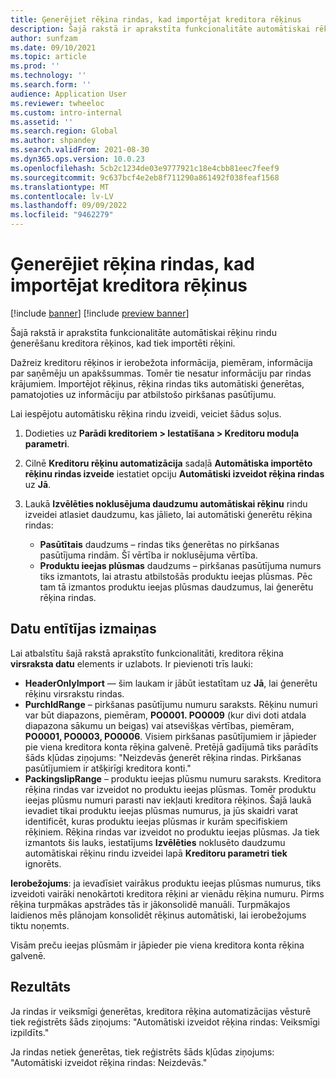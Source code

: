 ```yaml
---
title: Ģenerējiet rēķina rindas, kad importējat kreditora rēķinus
description: Šajā rakstā ir aprakstīta funkcionalitāte automātiskai rēķinu rindu ģenerēšanu kreditora rēķinos, kad tiek importēti rēķini.
author: sunfzam
ms.date: 09/10/2021
ms.topic: article
ms.prod: ''
ms.technology: ''
ms.search.form: ''
audience: Application User
ms.reviewer: twheeloc
ms.custom: intro-internal
ms.assetid: ''
ms.search.region: Global
ms.author: shpandey
ms.search.validFrom: 2021-08-30
ms.dyn365.ops.version: 10.0.23
ms.openlocfilehash: 5cb2c1234de03e9777921c18e4cbb81eec7feef9
ms.sourcegitcommit: 9c637bcf4e2eb8f711290a861492f038feaf1568
ms.translationtype: MT
ms.contentlocale: lv-LV
ms.lasthandoff: 09/09/2022
ms.locfileid: "9462279"
---
```

# <a name="generate-invoice-lines-when-you-import-vendor-invoices"></a>Ģenerējiet rēķina rindas, kad importējat kreditora rēķinus

[!include [banner](../includes/banner.md)]
[!include [preview banner](../includes/preview-banner.md)]

Šajā rakstā ir aprakstīta funkcionalitāte automātiskai rēķinu rindu ģenerēšanu kreditora rēķinos, kad tiek importēti rēķini.

Dažreiz kreditoru rēķinos ir ierobežota informācija, piemēram, informācija par saņēmēju un apakšsummas. Tomēr tie nesatur informāciju par rindas krājumiem. Importējot rēķinus, rēķina rindas tiks automātiski ģenerētas, pamatojoties uz informāciju par atbilstošo pirkšanas pasūtījumu.

Lai iespējotu automātisku rēķina rindu izveidi, veiciet šādus soļus.

1.  Dodieties uz **Parādi kreditoriem \> Iestatīšana \> Kreditoru moduļa parametri**.
2.  Cilnē **Kreditoru rēķinu automatizācija** sadaļā **Automātiska importēto rēķinu rindas izveide** iestatiet opciju **Automātiski izveidot rēķina rindas** uz **Jā**. 
4.  Laukā **Izvēlēties noklusējuma daudzumu automātiskai rēķinu** rindu izveidei atlasiet daudzumu, kas jālieto, lai automātiski ģenerētu rēķina rindas:

    - **Pasūtītais** daudzums – rindas tiks ģenerētas no pirkšanas pasūtījuma rindām. Šī vērtība ir noklusējuma vērtība.
    - **Produktu ieejas plūsmas** daudzums – pirkšanas pasūtījuma numurs tiks izmantots, lai atrastu atbilstošās produktu ieejas plūsmas. Pēc tam tā izmantos produktu ieejas plūsmas daudzumus, lai ģenerētu rēķina rindas.

## <a name="data-entity-changes"></a>Datu entītījas izmaiņas

Lai atbalstītu šajā rakstā aprakstīto funkcionalitāti, kreditora rēķina **virsraksta datu** elements ir uzlabots. Ir pievienoti trīs lauki:

- **HeaderOnlyImport** — šim laukam ir jābūt iestatītam uz **Jā**, lai ģenerētu rēķinu virsrakstu rindas.
- **PurchIdRange** – pirkšanas pasūtījumu numuru saraksts. Rēķinu numuri var būt diapazons, piemēram, **PO0001. PO0009** (kur divi doti atdala diapazona sākumu un beigas) vai atsevišķas vērtības, piemēram, **PO0001, PO0003, PO0006**. Visiem pirkšanas pasūtījumiem ir jāpieder pie viena kreditora konta rēķina galvenē. Pretējā gadījumā tiks parādīts šāds kļūdas ziņojums: "Neizdevās ģenerēt rēķina rindas. Pirkšanas pasūtījumiem ir atšķirīgi kreditora konti."
- **PackingslipRange** – produktu ieejas plūsmu numuru saraksts. Kreditora rēķina rindas var izveidot no produktu ieejas plūsmas. Tomēr produktu ieejas plūsmu numuri parasti nav iekļauti kreditora rēķinos. Šajā laukā ievadiet tikai produktu ieejas plūsmas numurus, ja jūs skaidri varat identificēt, kuras produktu ieejas plūsmas ir kurām specifiskiem rēķiniem. Rēķina rindas var izveidot no produktu ieejas plūsmas. Ja tiek izmantots šis lauks, iestatījums **Izvēlēties** noklusēto daudzumu automātiskai rēķinu rindu izveidei lapā **Kreditoru parametri tiek** ignorēts. 

**Ierobežojums**: ja ievadīsiet vairākus produktu ieejas plūsmas numurus, tiks izveidoti vairāki nenokārtoti kreditora rēķini ar vienādu rēķina numuru. Pirms rēķina turpmākas apstrādes tās ir jākonsolidē manuāli. Turpmākajos laidienos mēs plānojam konsolidēt rēķinus automātiski, lai ierobežojums tiktu noņemts.

Visām preču ieejas plūsmām ir jāpieder pie viena kreditora konta rēķina galvenē.

## <a name="result"></a>Rezultāts

Ja rindas ir veiksmīgi ģenerētas, kreditora rēķina automatizācijas vēsturē tiek reģistrēts šāds ziņojums: "Automātiski izveidot rēķina rindas: Veiksmīgi izpildīts."

Ja rindas netiek ģenerētas, tiek reģistrēts šāds kļūdas ziņojums: "Automātiski izveidot rēķina rindas: Neizdevās."

